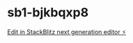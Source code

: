 # sb1-bjkbqxp8

[Edit in StackBlitz next generation editor ⚡️](https://stackblitz.com/~/github.com/karatechnix/sb1-bjkbqxp8)